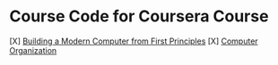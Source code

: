 # Course Code for Coursera Course

[X] [Building a Modern Computer from First Principles](./nand2tetris)
[X] [Computer Organization](./computer_org)

